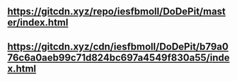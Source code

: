 ## https://gitcdn.xyz/repo/iesfbmoll/DoDePit/master/index.html
## https://gitcdn.xyz/cdn/iesfbmoll/DoDePit/b79a076c6a0aeb99c71d824bc697a4549f830a55/index.html
